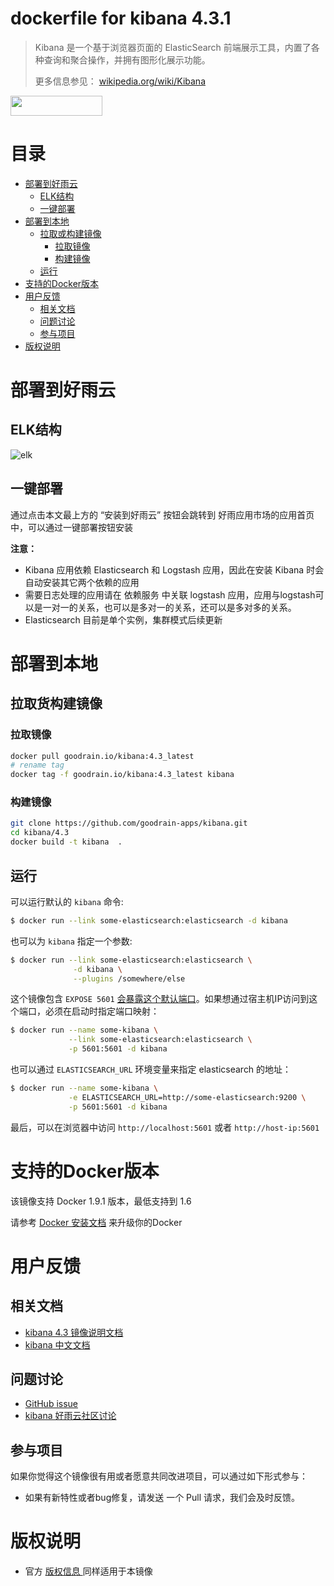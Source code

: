 # dockerfile for kibana 4.3.1
 
>Kibana 是一个基于浏览器页面的 ElasticSearch 前端展示工具，内置了各种查询和聚合操作，并拥有图形化展示功能。
>
> 更多信息参见： [wikipedia.org/wiki/Kibana](https://en.wikipedia.org/wiki/Kibana)

<a href="http://app.goodrain.com/app/18/" target="_blank" ><img src="http://www.goodrain.com/images/deploy/button_16012601.png" width="147" height="32"></img></a>


# 目录
- [部署到好雨云](#部署到好雨云)
	- [ELK结构](#ELK结构)
	- [一键部署](#一键部署)
- [部署到本地](#部署到本地)
	- [拉取或构建镜像](#拉取或构建镜像)
		- [拉取镜像](#拉取镜像)
		- [构建镜像](#构建镜像)
	- [运行](#运行)
- [支持的Docker版本](#支持的Docker版本)
- [用户反馈](#用户反馈)
	- [相关文档](#相关文档)
	- [问题讨论](#问题讨论)
	- [参与项目](#参与项目)
- [版权说明](#版权说明)

# 部署到好雨云
## ELK结构
![elk](https://github.com/goodrain-apps/logstash/blob/master/2.1/img/elk_dockerfile.png)

## 一键部署
通过点击本文最上方的 “安装到好雨云” 按钮会跳转到 好雨应用市场的应用首页中，可以通过一键部署按钮安装

**注意：**

- Kibana 应用依赖 Elasticsearch 和 Logstash 应用，因此在安装 Kibana 时会自动安装其它两个依赖的应用
- 需要日志处理的应用请在 依赖服务 中关联 logstash 应用，应用与logstash可以是一对一的关系，也可以是多对一的关系，还可以是多对多的关系。
- Elasticsearch 目前是单个实例，集群模式后续更新


# 部署到本地
## 拉取货构建镜像
### 拉取镜像
```bash
docker pull goodrain.io/kibana:4.3_latest
# rename tag
docker tag -f goodrain.io/kibana:4.3_latest kibana
```
### 构建镜像
```bash
git clone https://github.com/goodrain-apps/kibana.git
cd kibana/4.3
docker build -t kibana  .
```
## 运行
可以运行默认的 `kibana` 命令:
```bash
$ docker run --link some-elasticsearch:elasticsearch -d kibana
```


也可以为 `kibana` 指定一个参数:

```bash
$ docker run --link some-elasticsearch:elasticsearch \
              -d kibana \
              --plugins /somewhere/else
```

这个镜像包含 `EXPOSE 5601` [会暴露这个默认端口](https://www.elastic.co/guide/en/kibana/current/_setting_kibana_server_properties.html)。如果想通过宿主机IP访问到这个端口，必须在启动时指定端口映射：

```bash
$ docker run --name some-kibana \
             --link some-elasticsearch:elasticsearch \
             -p 5601:5601 -d kibana
```

也可以通过 `ELASTICSEARCH_URL` 环境变量来指定 elasticsearch 的地址：

```bash
$ docker run --name some-kibana \
             -e ELASTICSEARCH_URL=http://some-elasticsearch:9200 \
             -p 5601:5601 -d kibana
```

最后，可以在浏览器中访问 `http://localhost:5601` 或者 `http://host-ip:5601` 

# 支持的Docker版本
该镜像支持  Docker 1.9.1 版本，最低支持到 1.6

请参考 [ Docker 安装文档](https://docs.docker.com/installation/) 来升级你的Docker

# 用户反馈
## 相关文档

- [kibana 4.3 镜像说明文档](https://github.com/goodrain-apps/kibana/blob/master/Readme.md)
- [kibana 中文文档](http://kibana.logstash.es/content/kibana/index.html)


## 问题讨论
- [GitHub issue](https://github.com/goodrain-apps/kibana/issues)
- [kibana 好雨云社区讨论](http://t.goodrain.com/t/kibana/123)

## 参与项目
如果你觉得这个镜像很有用或者愿意共同改进项目，可以通过如下形式参与：

- 如果有新特性或者bug修复，请发送 一个 Pull 请求，我们会及时反馈。

# 版权说明

- 官方 [ 版权信息 ](https://github.com/elastic/kibana/blob/4557a6fc0ba08c5e7ac813a180179e5e2631c90a/LICENSE.md) 同样适用于本镜像
